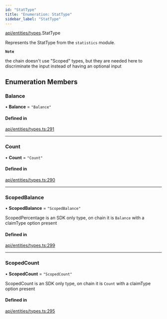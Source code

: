 ```yaml
---
id: "StatType"
title: "Enumeration: StatType"
sidebar_label: "StatType"
---
```


[api/entities/types](../../../../../modules/API/Entities/Types/Types.md).StatType

Represents the StatType from the `statistics` module.

**`Note`**

the chain doesn't use "Scoped" types, but they are needed here to discriminate the input instead of having an optional input

## Enumeration Members

### Balance

• **Balance** = ``"Balance"``

#### Defined in

[api/entities/types.ts:291](https://github.com/PolymeshAssociation/polymesh-sdk/blob/8a9e72221/src/api/entities/types.ts#L291)

___

### Count

• **Count** = ``"Count"``

#### Defined in

[api/entities/types.ts:290](https://github.com/PolymeshAssociation/polymesh-sdk/blob/8a9e72221/src/api/entities/types.ts#L290)

___

### ScopedBalance

• **ScopedBalance** = ``"ScopedBalance"``

ScopedPercentage is an SDK only type, on chain it is `Balance` with a claimType option present

#### Defined in

[api/entities/types.ts:299](https://github.com/PolymeshAssociation/polymesh-sdk/blob/8a9e72221/src/api/entities/types.ts#L299)

___

### ScopedCount

• **ScopedCount** = ``"ScopedCount"``

ScopedCount is an SDK only type, on chain it is `Count` with a claimType option present

#### Defined in

[api/entities/types.ts:295](https://github.com/PolymeshAssociation/polymesh-sdk/blob/8a9e72221/src/api/entities/types.ts#L295)
